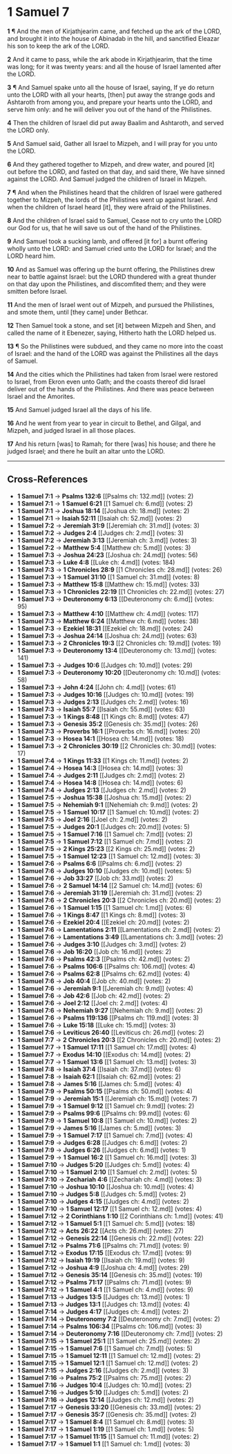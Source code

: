 # 1 Samuel 7

**1** ¶ And the men of Kirjathjearim came, and fetched up the ark of the LORD, and brought it into the house of Abinadab in the hill, and sanctified Eleazar his son to keep the ark of the LORD.

**2** And it came to pass, while the ark abode in Kirjathjearim, that the time was long; for it was twenty years: and all the house of Israel lamented after the LORD.

**3** ¶ And Samuel spake unto all the house of Israel, saying, If ye do return unto the LORD with all your hearts, [then] put away the strange gods and Ashtaroth from among you, and prepare your hearts unto the LORD, and serve him only: and he will deliver you out of the hand of the Philistines.

**4** Then the children of Israel did put away Baalim and Ashtaroth, and served the LORD only.

**5** And Samuel said, Gather all Israel to Mizpeh, and I will pray for you unto the LORD.

**6** And they gathered together to Mizpeh, and drew water, and poured [it] out before the LORD, and fasted on that day, and said there, We have sinned against the LORD. And Samuel judged the children of Israel in Mizpeh.

**7** ¶ And when the Philistines heard that the children of Israel were gathered together to Mizpeh, the lords of the Philistines went up against Israel. And when the children of Israel heard [it], they were afraid of the Philistines.

**8** And the children of Israel said to Samuel, Cease not to cry unto the LORD our God for us, that he will save us out of the hand of the Philistines.

**9** And Samuel took a sucking lamb, and offered [it for] a burnt offering wholly unto the LORD: and Samuel cried unto the LORD for Israel; and the LORD heard him.

**10** And as Samuel was offering up the burnt offering, the Philistines drew near to battle against Israel: but the LORD thundered with a great thunder on that day upon the Philistines, and discomfited them; and they were smitten before Israel.

**11** And the men of Israel went out of Mizpeh, and pursued the Philistines, and smote them, until [they came] under Bethcar.

**12** Then Samuel took a stone, and set [it] between Mizpeh and Shen, and called the name of it Ebenezer, saying, Hitherto hath the LORD helped us.

**13** ¶ So the Philistines were subdued, and they came no more into the coast of Israel: and the hand of the LORD was against the Philistines all the days of Samuel.

**14** And the cities which the Philistines had taken from Israel were restored to Israel, from Ekron even unto Gath; and the coasts thereof did Israel deliver out of the hands of the Philistines. And there was peace between Israel and the Amorites.

**15** And Samuel judged Israel all the days of his life.

**16** And he went from year to year in circuit to Bethel, and Gilgal, and Mizpeh, and judged Israel in all those places.

**17** And his return [was] to Ramah; for there [was] his house; and there he judged Israel; and there he built an altar unto the LORD.

---

## Cross-References

- **1 Samuel 7:1** → **Psalms 132:6** [[Psalms ch: 132.md]] (votes: 2)
- **1 Samuel 7:1** → **1 Samuel 6:21** [[1 Samuel ch: 6.md]] (votes: 2)
- **1 Samuel 7:1** → **Joshua 18:14** [[Joshua ch: 18.md]] (votes: 2)
- **1 Samuel 7:1** → **Isaiah 52:11** [[Isaiah ch: 52.md]] (votes: 2)
- **1 Samuel 7:2** → **Jeremiah 31:9** [[Jeremiah ch: 31.md]] (votes: 3)
- **1 Samuel 7:2** → **Judges 2:4** [[Judges ch: 2.md]] (votes: 3)
- **1 Samuel 7:2** → **Jeremiah 3:13** [[Jeremiah ch: 3.md]] (votes: 3)
- **1 Samuel 7:2** → **Matthew 5:4** [[Matthew ch: 5.md]] (votes: 3)
- **1 Samuel 7:3** → **Joshua 24:23** [[Joshua ch: 24.md]] (votes: 56)
- **1 Samuel 7:3** → **Luke 4:8** [[Luke ch: 4.md]] (votes: 184)
- **1 Samuel 7:3** → **1 Chronicles 28:9** [[1 Chronicles ch: 28.md]] (votes: 26)
- **1 Samuel 7:3** → **1 Samuel 31:10** [[1 Samuel ch: 31.md]] (votes: 8)
- **1 Samuel 7:3** → **Matthew 15:8** [[Matthew ch: 15.md]] (votes: 33)
- **1 Samuel 7:3** → **1 Chronicles 22:19** [[1 Chronicles ch: 22.md]] (votes: 27)
- **1 Samuel 7:3** → **Deuteronomy 6:13** [[Deuteronomy ch: 6.md]] (votes: 95)
- **1 Samuel 7:3** → **Matthew 4:10** [[Matthew ch: 4.md]] (votes: 117)
- **1 Samuel 7:3** → **Matthew 6:24** [[Matthew ch: 6.md]] (votes: 38)
- **1 Samuel 7:3** → **Ezekiel 18:31** [[Ezekiel ch: 18.md]] (votes: 24)
- **1 Samuel 7:3** → **Joshua 24:14** [[Joshua ch: 24.md]] (votes: 63)
- **1 Samuel 7:3** → **2 Chronicles 19:3** [[2 Chronicles ch: 19.md]] (votes: 19)
- **1 Samuel 7:3** → **Deuteronomy 13:4** [[Deuteronomy ch: 13.md]] (votes: 141)
- **1 Samuel 7:3** → **Judges 10:6** [[Judges ch: 10.md]] (votes: 29)
- **1 Samuel 7:3** → **Deuteronomy 10:20** [[Deuteronomy ch: 10.md]] (votes: 58)
- **1 Samuel 7:3** → **John 4:24** [[John ch: 4.md]] (votes: 61)
- **1 Samuel 7:3** → **Judges 10:16** [[Judges ch: 10.md]] (votes: 19)
- **1 Samuel 7:3** → **Judges 2:13** [[Judges ch: 2.md]] (votes: 16)
- **1 Samuel 7:3** → **Isaiah 55:7** [[Isaiah ch: 55.md]] (votes: 63)
- **1 Samuel 7:3** → **1 Kings 8:48** [[1 Kings ch: 8.md]] (votes: 47)
- **1 Samuel 7:3** → **Genesis 35:2** [[Genesis ch: 35.md]] (votes: 26)
- **1 Samuel 7:3** → **Proverbs 16:1** [[Proverbs ch: 16.md]] (votes: 20)
- **1 Samuel 7:3** → **Hosea 14:1** [[Hosea ch: 14.md]] (votes: 18)
- **1 Samuel 7:3** → **2 Chronicles 30:19** [[2 Chronicles ch: 30.md]] (votes: 17)
- **1 Samuel 7:4** → **1 Kings 11:33** [[1 Kings ch: 11.md]] (votes: 2)
- **1 Samuel 7:4** → **Hosea 14:3** [[Hosea ch: 14.md]] (votes: 3)
- **1 Samuel 7:4** → **Judges 2:11** [[Judges ch: 2.md]] (votes: 2)
- **1 Samuel 7:4** → **Hosea 14:8** [[Hosea ch: 14.md]] (votes: 6)
- **1 Samuel 7:4** → **Judges 2:13** [[Judges ch: 2.md]] (votes: 2)
- **1 Samuel 7:5** → **Joshua 15:38** [[Joshua ch: 15.md]] (votes: 2)
- **1 Samuel 7:5** → **Nehemiah 9:1** [[Nehemiah ch: 9.md]] (votes: 2)
- **1 Samuel 7:5** → **1 Samuel 10:17** [[1 Samuel ch: 10.md]] (votes: 2)
- **1 Samuel 7:5** → **Joel 2:16** [[Joel ch: 2.md]] (votes: 2)
- **1 Samuel 7:5** → **Judges 20:1** [[Judges ch: 20.md]] (votes: 5)
- **1 Samuel 7:5** → **1 Samuel 7:16** [[1 Samuel ch: 7.md]] (votes: 2)
- **1 Samuel 7:5** → **1 Samuel 7:12** [[1 Samuel ch: 7.md]] (votes: 2)
- **1 Samuel 7:5** → **2 Kings 25:23** [[2 Kings ch: 25.md]] (votes: 2)
- **1 Samuel 7:5** → **1 Samuel 12:23** [[1 Samuel ch: 12.md]] (votes: 3)
- **1 Samuel 7:6** → **Psalms 6:6** [[Psalms ch: 6.md]] (votes: 2)
- **1 Samuel 7:6** → **Judges 10:10** [[Judges ch: 10.md]] (votes: 5)
- **1 Samuel 7:6** → **Job 33:27** [[Job ch: 33.md]] (votes: 2)
- **1 Samuel 7:6** → **2 Samuel 14:14** [[2 Samuel ch: 14.md]] (votes: 6)
- **1 Samuel 7:6** → **Jeremiah 31:19** [[Jeremiah ch: 31.md]] (votes: 2)
- **1 Samuel 7:6** → **2 Chronicles 20:3** [[2 Chronicles ch: 20.md]] (votes: 2)
- **1 Samuel 7:6** → **1 Samuel 1:15** [[1 Samuel ch: 1.md]] (votes: 6)
- **1 Samuel 7:6** → **1 Kings 8:47** [[1 Kings ch: 8.md]] (votes: 3)
- **1 Samuel 7:6** → **Ezekiel 20:4** [[Ezekiel ch: 20.md]] (votes: 2)
- **1 Samuel 7:6** → **Lamentations 2:11** [[Lamentations ch: 2.md]] (votes: 2)
- **1 Samuel 7:6** → **Lamentations 3:49** [[Lamentations ch: 3.md]] (votes: 2)
- **1 Samuel 7:6** → **Judges 3:10** [[Judges ch: 3.md]] (votes: 2)
- **1 Samuel 7:6** → **Job 16:20** [[Job ch: 16.md]] (votes: 2)
- **1 Samuel 7:6** → **Psalms 42:3** [[Psalms ch: 42.md]] (votes: 2)
- **1 Samuel 7:6** → **Psalms 106:6** [[Psalms ch: 106.md]] (votes: 4)
- **1 Samuel 7:6** → **Psalms 62:8** [[Psalms ch: 62.md]] (votes: 4)
- **1 Samuel 7:6** → **Job 40:4** [[Job ch: 40.md]] (votes: 2)
- **1 Samuel 7:6** → **Jeremiah 9:1** [[Jeremiah ch: 9.md]] (votes: 4)
- **1 Samuel 7:6** → **Job 42:6** [[Job ch: 42.md]] (votes: 2)
- **1 Samuel 7:6** → **Joel 2:12** [[Joel ch: 2.md]] (votes: 4)
- **1 Samuel 7:6** → **Nehemiah 9:27** [[Nehemiah ch: 9.md]] (votes: 2)
- **1 Samuel 7:6** → **Psalms 119:136** [[Psalms ch: 119.md]] (votes: 3)
- **1 Samuel 7:6** → **Luke 15:18** [[Luke ch: 15.md]] (votes: 3)
- **1 Samuel 7:6** → **Leviticus 26:40** [[Leviticus ch: 26.md]] (votes: 2)
- **1 Samuel 7:7** → **2 Chronicles 20:3** [[2 Chronicles ch: 20.md]] (votes: 2)
- **1 Samuel 7:7** → **1 Samuel 17:11** [[1 Samuel ch: 17.md]] (votes: 4)
- **1 Samuel 7:7** → **Exodus 14:10** [[Exodus ch: 14.md]] (votes: 2)
- **1 Samuel 7:7** → **1 Samuel 13:6** [[1 Samuel ch: 13.md]] (votes: 3)
- **1 Samuel 7:8** → **Isaiah 37:4** [[Isaiah ch: 37.md]] (votes: 6)
- **1 Samuel 7:8** → **Isaiah 62:1** [[Isaiah ch: 62.md]] (votes: 2)
- **1 Samuel 7:8** → **James 5:16** [[James ch: 5.md]] (votes: 4)
- **1 Samuel 7:9** → **Psalms 50:15** [[Psalms ch: 50.md]] (votes: 4)
- **1 Samuel 7:9** → **Jeremiah 15:1** [[Jeremiah ch: 15.md]] (votes: 7)
- **1 Samuel 7:9** → **1 Samuel 9:12** [[1 Samuel ch: 9.md]] (votes: 2)
- **1 Samuel 7:9** → **Psalms 99:6** [[Psalms ch: 99.md]] (votes: 6)
- **1 Samuel 7:9** → **1 Samuel 10:8** [[1 Samuel ch: 10.md]] (votes: 2)
- **1 Samuel 7:9** → **James 5:16** [[James ch: 5.md]] (votes: 3)
- **1 Samuel 7:9** → **1 Samuel 7:17** [[1 Samuel ch: 7.md]] (votes: 4)
- **1 Samuel 7:9** → **Judges 6:28** [[Judges ch: 6.md]] (votes: 2)
- **1 Samuel 7:9** → **Judges 6:26** [[Judges ch: 6.md]] (votes: 1)
- **1 Samuel 7:9** → **1 Samuel 16:2** [[1 Samuel ch: 16.md]] (votes: 3)
- **1 Samuel 7:10** → **Judges 5:20** [[Judges ch: 5.md]] (votes: 4)
- **1 Samuel 7:10** → **1 Samuel 2:10** [[1 Samuel ch: 2.md]] (votes: 5)
- **1 Samuel 7:10** → **Zechariah 4:6** [[Zechariah ch: 4.md]] (votes: 3)
- **1 Samuel 7:10** → **Joshua 10:10** [[Joshua ch: 10.md]] (votes: 4)
- **1 Samuel 7:10** → **Judges 5:8** [[Judges ch: 5.md]] (votes: 2)
- **1 Samuel 7:10** → **Judges 4:15** [[Judges ch: 4.md]] (votes: 2)
- **1 Samuel 7:10** → **1 Samuel 12:17** [[1 Samuel ch: 12.md]] (votes: 4)
- **1 Samuel 7:12** → **2 Corinthians 1:10** [[2 Corinthians ch: 1.md]] (votes: 41)
- **1 Samuel 7:12** → **1 Samuel 5:1** [[1 Samuel ch: 5.md]] (votes: 18)
- **1 Samuel 7:12** → **Acts 26:22** [[Acts ch: 26.md]] (votes: 27)
- **1 Samuel 7:12** → **Genesis 22:14** [[Genesis ch: 22.md]] (votes: 22)
- **1 Samuel 7:12** → **Psalms 71:6** [[Psalms ch: 71.md]] (votes: 9)
- **1 Samuel 7:12** → **Exodus 17:15** [[Exodus ch: 17.md]] (votes: 9)
- **1 Samuel 7:12** → **Isaiah 19:19** [[Isaiah ch: 19.md]] (votes: 9)
- **1 Samuel 7:12** → **Joshua 4:9** [[Joshua ch: 4.md]] (votes: 29)
- **1 Samuel 7:12** → **Genesis 35:14** [[Genesis ch: 35.md]] (votes: 19)
- **1 Samuel 7:12** → **Psalms 71:17** [[Psalms ch: 71.md]] (votes: 9)
- **1 Samuel 7:12** → **1 Samuel 4:1** [[1 Samuel ch: 4.md]] (votes: 9)
- **1 Samuel 7:13** → **Judges 13:5** [[Judges ch: 13.md]] (votes: 1)
- **1 Samuel 7:13** → **Judges 13:1** [[Judges ch: 13.md]] (votes: 4)
- **1 Samuel 7:14** → **Judges 4:17** [[Judges ch: 4.md]] (votes: 2)
- **1 Samuel 7:14** → **Deuteronomy 7:2** [[Deuteronomy ch: 7.md]] (votes: 2)
- **1 Samuel 7:14** → **Psalms 106:34** [[Psalms ch: 106.md]] (votes: 3)
- **1 Samuel 7:14** → **Deuteronomy 7:16** [[Deuteronomy ch: 7.md]] (votes: 2)
- **1 Samuel 7:15** → **1 Samuel 25:1** [[1 Samuel ch: 25.md]] (votes: 2)
- **1 Samuel 7:15** → **1 Samuel 7:6** [[1 Samuel ch: 7.md]] (votes: 5)
- **1 Samuel 7:15** → **1 Samuel 12:11** [[1 Samuel ch: 12.md]] (votes: 2)
- **1 Samuel 7:15** → **1 Samuel 12:1** [[1 Samuel ch: 12.md]] (votes: 2)
- **1 Samuel 7:15** → **Judges 2:16** [[Judges ch: 2.md]] (votes: 3)
- **1 Samuel 7:16** → **Psalms 75:2** [[Psalms ch: 75.md]] (votes: 2)
- **1 Samuel 7:16** → **Judges 10:4** [[Judges ch: 10.md]] (votes: 2)
- **1 Samuel 7:16** → **Judges 5:10** [[Judges ch: 5.md]] (votes: 2)
- **1 Samuel 7:16** → **Judges 12:14** [[Judges ch: 12.md]] (votes: 2)
- **1 Samuel 7:17** → **Genesis 33:20** [[Genesis ch: 33.md]] (votes: 2)
- **1 Samuel 7:17** → **Genesis 35:7** [[Genesis ch: 35.md]] (votes: 2)
- **1 Samuel 7:17** → **1 Samuel 8:4** [[1 Samuel ch: 8.md]] (votes: 3)
- **1 Samuel 7:17** → **1 Samuel 1:19** [[1 Samuel ch: 1.md]] (votes: 5)
- **1 Samuel 7:17** → **1 Samuel 11:15** [[1 Samuel ch: 11.md]] (votes: 2)
- **1 Samuel 7:17** → **1 Samuel 1:1** [[1 Samuel ch: 1.md]] (votes: 3)
